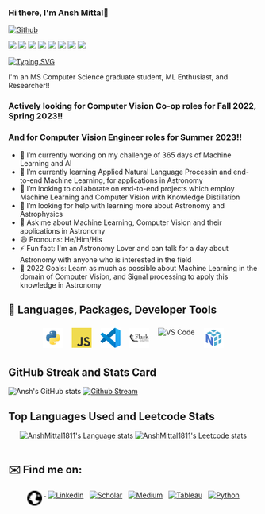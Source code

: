 ### Hi there, I'm Ansh Mittal👋

[![Github](https://img.shields.io/github/followers/AnshMittal1811?label=Follow&style=social)](https://github.com/AnshMittal1811)


[![](https://img.shields.io/badge/LinkedIn-0077B5?style=for-the-badge&logo=linkedin&logoColor=white)](https://www.linkedin.com/in/mittalansh/) [![](https://img.shields.io/badge/Kaggle-20BEFF?style=for-the-badge&logo=Kaggle&logoColor=white)](https://www.kaggle.com/ansh18mittal)  [![](https://img.shields.io/static/v1?style=for-the-badge&label=website&message=AnshMittal&color=white)](https://anshm18111996.wixsite.com/website) [![](https://img.shields.io/badge/WhatsApp-25D366?style=for-the-badge&logo=whatsapp&logoColor=white)](https://wa.me/+12135739188) [![](https://img.shields.io/badge/Facebook-1877F2?style=for-the-badge&logo=facebook&logoColor=white)](https://www.facebook.com/ansh.mittal1811/) [![](https://img.shields.io/badge/Zoom-2D8CFF?style=for-the-badge&logo=zoom&logoColor=white)](https://usc.zoom.us/account) [![](https://img.shields.io/badge/Google%20Meet-32A350?style=for-the-badge&logo=google-meet&logoColor=white)](https://meet.google.com) ![](	https://img.shields.io/badge/Slack-4A154B?style=for-the-badge&logo=slack&logoColor=white)


<!-- [![](https://img.shields.io/badge/Discord-7289DA?style=for-the-badge&logo=discord&logoColor=white)](https://discord.com/channels/840276290031321128/840276290031321131)
 -->
[![Typing SVG](https://readme-typing-svg.herokuapp.com?duration=6000&width=900&lines=I'm+a+MS+Computer+Science+graduate+student%2C+Machine+Learning+Enthusiast%2C+%26+Researcher;I+write+articles+on+medium/@anshm18111996)](https://git.io/typing-svg)

I'm an MS Computer Science graduate student, ML Enthusiast, and Researcher!!

### Actively looking for Computer Vision Co-op roles for Fall 2022, Spring 2023!!
### And for Computer Vision Engineer roles for Summer 2023!!

- 🔭 I’m currently working on my challenge of 365 days of Machine Learning and AI
- 🌱 I’m currently learning Applied Natural Language Processin and end-to-end Machine Learning, for applications in Astronomy
- 👯 I’m looking to collaborate on end-to-end projects which employ Machine Learning and Computer Vision with Knowledge Distillation
- 🤔 I’m looking for help with learning more about Astronomy and Astrophysics
- 💬 Ask me about Machine Learning, Computer Vision and their applications in Astronomy
- 😄 Pronouns: He/Him/His
- ⚡ Fun fact: I'm an Astronomy Lover and can talk for a day about Astronomy with anyone who is interested in the field
- 🥅 2022 Goals: Learn as much as possible about Machine Learning in the domain of Computer Vision, and Signal processing to apply this knowledge in Astronomy
<!-- - ⚡ Current obsession: I love to read and learn about all things sci-tech related, with my current obsession being Black holes and singularities, and using Neural Radiance for different views from satellites.
 -->
 <!-- - 📫 How to reach me: +1 2135739188 -->


## 🧰 Languages, Packages, Developer Tools

<p align="center">
<img src="https://raw.githubusercontent.com/github/explore/80688e429a7d4ef2fca1e82350fe8e3517d3494d/topics/python/python.png" alt="Python" height="40" style="vertical-align:top; margin:7px">
 
<img src="https://raw.githubusercontent.com/github/explore/80688e429a7d4ef2fca1e82350fe8e3517d3494d/topics/javascript/javascript.png" alt="Javascript" height="40" style="vertical-align:top; margin:7px">
 
<img src="https://raw.githubusercontent.com/github/explore/80688e429a7d4ef2fca1e82350fe8e3517d3494d/topics/visual-studio-code/visual-studio-code.png" alt="VS Code" height="40" style="vertical-align:top; margin:7px">
 
<img src="https://raw.githubusercontent.com/github/explore/80688e429a7d4ef2fca1e82350fe8e3517d3494d/topics/flask/flask.png" alt="VS Code" height="40" style="vertical-align:top; margin:7px">

<img src="https://raw.githubusercontent.com/github/explore/80688e429a7d4ef2fca1e82350fe8e3517d3494d/topics/jupyter/jupyter.png" alt="VS Code" height="40" style="vertical-align:top; margin:7px">

<img src="https://raw.githubusercontent.com/github/explore/80688e429a7d4ef2fca1e82350fe8e3517d3494d/topics/Numpy/Numpy.png" alt="VS Code" height="40" style="vertical-align:top; margin:7px">

</p>

<!-- [![](https://img.shields.io/badge/Python-FFD43B?style=for-the-badge&logo=python&logoColor=darkgreen)](https://www.python.org)  [![](https://img.shields.io/badge/TensorFlow-FF6F00?style=for-the-badge&logo=TensorFlow&logoColor=white)](https://www.tensorflow.org) [![](https://img.shields.io/badge/scikit_learn-F7931E?style=for-the-badge&logo=scikit-learn&logoColor=white)](https://scikit-learn.org/stable/) [![](https://img.shields.io/badge/SciPy-654FF0?style=for-the-badge&logo=SciPy&logoColor=white)](https://www.scipy.org) [![](https://img.shields.io/badge/Numpy-777BB4?style=for-the-badge&logo=numpy&logoColor=white)](https://numpy.org) [![](https://img.shields.io/badge/Pandas-2C2D72?style=for-the-badge&logo=pandas&logoColor=white)](https://pandas.pydata.org)  [![](https://img.shields.io/badge/Plotly-239120?style=for-the-badge&logo=plotly&logoColor=white)](https://plotly.com)   [![](https://img.shields.io/badge/PyTorch-EE4C2C?style=for-the-badge&logo=PyTorch&logoColor=white)](https://pytorch.org) [<img src = "https://img.shields.io/badge/MongoDB-4EA94B?style=for-the-badge&logo=mongodb&logoColor=white"/>](https://www.mongodb.com/) [![](https://img.shields.io/badge/R-276DC3?style=for-the-badge&logo=r&logoColor=white)](https://www.r-project.org) [![](https://img.shields.io/badge/Scala-DC322F?style=for-the-badge&logo=scala&logoColor=white)](https://www.scala-lang.org) [![](https://img.shields.io/badge/json-5E5C5C?style=for-the-badge&logo=json&logoColor=white)](https://www.json.org/json-en.html) [![](https://img.shields.io/badge/Tableau-E97627?style=for-the-badge&logo=Tableau&logoColor=white)](https://www.tableau.com) [![](https://img.shields.io/badge/C-00599C?style=for-the-badge&logo=c&logoColor=white)](https://www.cprogramming.com) [![](https://img.shields.io/badge/Keras-D00000?style=for-the-badge&logo=Keras&logoColor=white)](https://keras.io) [![](https://img.shields.io/badge/MySQL-00000F?style=for-the-badge&logo=mysql&logoColor=white)](https://www.mysql.com) [![](https://img.shields.io/badge/conda-342B029.svg?&style=for-the-badge&logo=anaconda&logoColor=white)](https://www.anaconda.com) [![](https://img.shields.io/badge/PowerBI-F2C811?style=for-the-badge&logo=Power%20BI&logoColor=white)](https://powerbi.microsoft.com/en-us/) [![](https://img.shields.io/badge/Colab-F9AB00?style=for-the-badge&logo=googlecolab&color=525252)](https://colab.research.google.com) [<img src = "https://img.shields.io/badge/SQLite-07405E?style=for-the-badge&logo=sqlite&logoColor=white" width = "100" height = "27.5"/>](https://www.sqlite.org/index.html)[![](https://img.shields.io/badge/LaTeX-47A141?style=for-the-badge&logo=LaTeX&logoColor=white)](https://www.latex-project.org) [![](https://img.shields.io/badge/Java-ED8B00?style=for-the-badge&logo=java&logoColor=white)](https://www.java.com/en/)  [![](https://img.shields.io/badge/Microsoft_Office-D83B01?style=for-the-badge&logo=microsoft-office&logoColor=white)](https://www.office.com)
 -->


## GitHub Streak and Stats Card

![Ansh's GitHub stats](https://github-readme-stats.vercel.app/api?username=AnshMittal1811&count_private=true) [![Github Stream](https://github-readme-streak-stats.herokuapp.com/?user=AnshMittal1811&count_private=true)](https://git.io/streak-stats)

  
## Top Languages Used and Leetcode Stats

<!-- Light Mode -->
<div align="center"> 
<a href="https://github.com/anuraghazra/github-readme-stats#gh-light-mode-only">
<img height=200 src="https://github-readme-stats-git-master-rstaa-rickstaa.vercel.app/api/top-langs/?username=AnshMittal1811&layout=compact&langs_count=15&animation=true&hide_border=1&role=OWNER,COLLABORATOR#gh-light-mode-only" alt="AnshMittal1811's Language stats" />
</a>
<a href="https://github.com/JacobLinCool/LeetCode-Stats-Card">
<img height=200 src="https://leetcard.jacoblin.cool/AnshMittal1811?ext=contest&animation=true&theme=wtf" alt="AnshMittal1811's Leetcode stats" />
</a>
</div>

<br/>

 
## ✉️ Find me on:


<p align="center">
 <a href="https://anshm18111996.wixsite.com/website" target="_blank" rel="noopener noreferrer"> <img src="https://raw.githubusercontent.com/iconic/open-iconic/master/svg/globe.svg" alt="Website" height="30" style="vertical-align:top; margin:4px"> </a>
 <a href="https://linkedin.com/in/mittalansh" target="_blank" rel="noopener noreferrer"> <img src="https://cdn.jsdelivr.net/npm/simple-icons@v3/icons/linkedin.svg" alt="LinkedIn" height="30" style="vertical-align:top; margin:4px"></a> 
 <a href="https://scholar.google.com/citations?user=rG4ZgtMAAAAJ" target="_blank" rel="noopener noreferrer"> <img src="https://cdn.jsdelivr.net/npm/simple-icons@3.13.0/icons/googlescholar.svg" alt="Scholar" height="30" style="vertical-align:top; margin:4px"></a>
   <a href="https://medium.com/@anshm18111996" target="_blank" rel="noopener noreferrer"> <img src="https://cdn.jsdelivr.net/npm/simple-icons@3.13.0/icons/medium.svg" alt="Medium" height="30" style="vertical-align:top; margin:4px"></a>
  <a href="https://public.tableau.com/app/profile/ansh.mittal" target="_blank" rel="noopener noreferrer"> <img src=" https://cdn.jsdelivr.net/npm/simple-icons@3.13.0/icons/tableau.svg" alt="Tableau" height="40" style="vertical-align:top; margin:4px"></a>
 <a href="mailto:anshm18111996@gmail.com"> <img src="https://cdn.jsdelivr.net/npm/simple-icons@v3/icons/gmail.svg" alt="Python" height="30" style="vertical-align:top; margin:4px"></a>
 
</p>

<br />


<!-- 
## Contact me
[website](https://anshm18111996.wixsite.com/website)
[linkedin](https://linkedin.com/in/mittalansh/)
[github](https://github.com/AnshMittal1811/)

 -->
